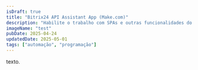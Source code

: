 ```yaml
---
isDraft: true
title: "Bitrix24 API Assistant App (Make.com)"
description: "Habilite o trabalho com SPAs e outras funcionalidades do Bitrix24 para automação de workflows."
imageName: "test"
pubDate: 2025-04-24
updatedDate: 2025-05-01
tags: ["automação", "programação"]
---
```


texto.